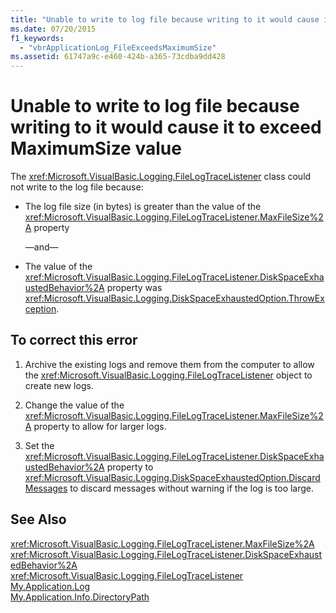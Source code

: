```yaml
---
title: "Unable to write to log file because writing to it would cause it to exceed MaximumSize value"
ms.date: 07/20/2015
f1_keywords: 
  - "vbrApplicationLog_FileExceedsMaximumSize"
ms.assetid: 61747a9c-e460-424b-a365-73cdba9dd428
---
```

# Unable to write to log file because writing to it would cause it to exceed MaximumSize value
The <xref:Microsoft.VisualBasic.Logging.FileLogTraceListener> class could not write to the log file because:  
  
-   The log file size (in bytes) is greater than the value of the <xref:Microsoft.VisualBasic.Logging.FileLogTraceListener.MaxFileSize%2A> property  
  
     —and—  
  
-   The value of the <xref:Microsoft.VisualBasic.Logging.FileLogTraceListener.DiskSpaceExhaustedBehavior%2A> property was <xref:Microsoft.VisualBasic.Logging.DiskSpaceExhaustedOption.ThrowException>.  
  
## To correct this error  
  
1.  Archive the existing logs and remove them from the computer to allow the <xref:Microsoft.VisualBasic.Logging.FileLogTraceListener> object to create new logs.  
  
2.  Change the value of the <xref:Microsoft.VisualBasic.Logging.FileLogTraceListener.MaxFileSize%2A> property to allow for larger logs.  
  
3.  Set the <xref:Microsoft.VisualBasic.Logging.FileLogTraceListener.DiskSpaceExhaustedBehavior%2A> property to <xref:Microsoft.VisualBasic.Logging.DiskSpaceExhaustedOption.DiscardMessages> to discard messages without warning if the log is too large.  
  
## See Also  
 <xref:Microsoft.VisualBasic.Logging.FileLogTraceListener.MaxFileSize%2A>  
 <xref:Microsoft.VisualBasic.Logging.FileLogTraceListener.DiskSpaceExhaustedBehavior%2A>  
 <xref:Microsoft.VisualBasic.Logging.FileLogTraceListener>  
 [My.Application.Log](xref:Microsoft.VisualBasic.ApplicationServices.ApplicationBase.Log)  
 [My.Application.Info.DirectoryPath](xref:Microsoft.VisualBasic.ApplicationServices.ApplicationBase.Log)
